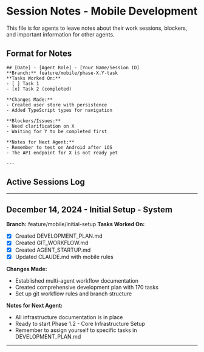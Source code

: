 # Session Notes - Mobile Development

This file is for agents to leave notes about their work sessions, blockers, and important information for other agents.

## Format for Notes

```
## [Date] - [Agent Role] - [Your Name/Session ID]
**Branch:** feature/mobile/phase-X.Y-task
**Tasks Worked On:**
- [ ] Task 1
- [x] Task 2 (completed)

**Changes Made:**
- Created user store with persistence
- Added TypeScript types for navigation

**Blockers/Issues:**
- Need clarification on X
- Waiting for Y to be completed first

**Notes for Next Agent:**
- Remember to test on Android after iOS
- The API endpoint for X is not ready yet

---
```

## Active Sessions Log

---

## December 14, 2024 - Initial Setup - System
**Branch:** feature/mobile/initial-setup
**Tasks Worked On:**
- [x] Created DEVELOPMENT_PLAN.md
- [x] Created GIT_WORKFLOW.md
- [x] Created AGENT_STARTUP.md
- [x] Updated CLAUDE.md with mobile rules

**Changes Made:**
- Established multi-agent workflow documentation
- Created comprehensive development plan with 170 tasks
- Set up git workflow rules and branch structure

**Notes for Next Agent:**
- All infrastructure documentation is in place
- Ready to start Phase 1.2 - Core Infrastructure Setup
- Remember to assign yourself to specific tasks in DEVELOPMENT_PLAN.md

---